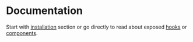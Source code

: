 # Documentation

Start with [installation](Installation.md) section or go directly to read about exposed [hooks](hooks.md)
or [components](Components.md).
